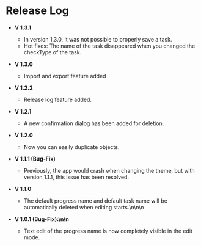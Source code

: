 # Release Log

- **V 1.3.1**
	- In version 1.3.0, it was not possible to properly save a task.
	- Hot fixes: The name of the task disappeared when you changed the checkType of the task.
- **V 1.3.0**
	- Import and export feature added
- **V 1.2.2**
	- Release log feature added.

- **V 1.2.1**
	- A new confirmation dialog has been added for deletion.
- **V 1.2.0**
	- Now you can easily duplicate objects.
- **V 1.1.1 (Bug-Fix)**
	- Previously, the app would crash when changing the theme, but with version 1.1.1, this issue has been resolved.
- **V 1.1.0**
	- The default progress name and default task name will be automatically deleted when editing starts.\n\n\n
- **V 1.0.1 (Bug-Fix):\n\n**
	- Text edit of the progress name is now completely visible in the edit mode.